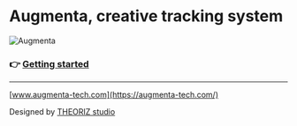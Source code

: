 Augmenta, creative tracking system
==================================

![Augmenta](https://github.com/Theoriz/Augmenta/blob/gh-pages/res/gif/augmenta_480p.gif)

### :point_right: [Getting started](https://github.com/Augmenta-tech/Augmenta/wiki)

------------------------------------------

[www.augmenta-tech.com](https://augmenta-tech.com/)

Designed by [THEORIZ studio](http://www.theoriz.com/)
